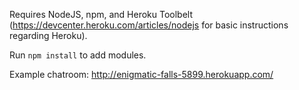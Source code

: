 Requires NodeJS, npm, and Heroku Toolbelt (https://devcenter.heroku.com/articles/nodejs for basic instructions regarding Heroku).

Run ```npm install``` to add modules.

Example chatroom: http://enigmatic-falls-5899.herokuapp.com/
